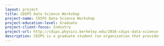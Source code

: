 ```yaml
---
layout: project 
title: CDIPS Data Science Workshop
project-name: CDIPS Data Science Workshop
project-education-level: Graduate
project-client-focus: Industry
project-url: http://cdips.physics.berkeley.edu/2016-cdips-data-science-workshop/
description: CDIPS is a graduate student run organization that provides resources to graduate students and postdocs in the physical and mathematical sciences about their options outside academia through a speaker series, the Data Science Workshop, and improved access to alumni.  Founded in 2012, CDIPS aims to provide scientists with the information they need to make better informed career decisions. The Data Science Workshop is a three-week program in late July where small teams of graduate students are paired with mentors from industry to complete an outstanding problem in data science. It was developed to address an issue that was highlighted by a number of our guests from the Speaker Series--- The gap between academic science and industry is often narrow but deep. Many of the skills you may lack are seen as necessary by an employer, but can be easily learned.
---
```


